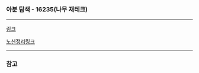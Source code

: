 ### 아분 탐색 - 16235(나무 재테크)
___

[링크](https://www.acmicpc.net/problem/16235)

[노션정리링크](https://www.notion.so/16235-PYTHON-60e199f90b4e4e79b587a60c9076e014)
 
___
### 참고  
